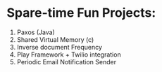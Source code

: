 Spare-time Fun Projects:
========
1. Paxos (Java)
2. Shared Virtual Memory (c)
3. Inverse document Frequency
4. Play Framework + Twilio integration
5. Periodic Email Notification Sender
